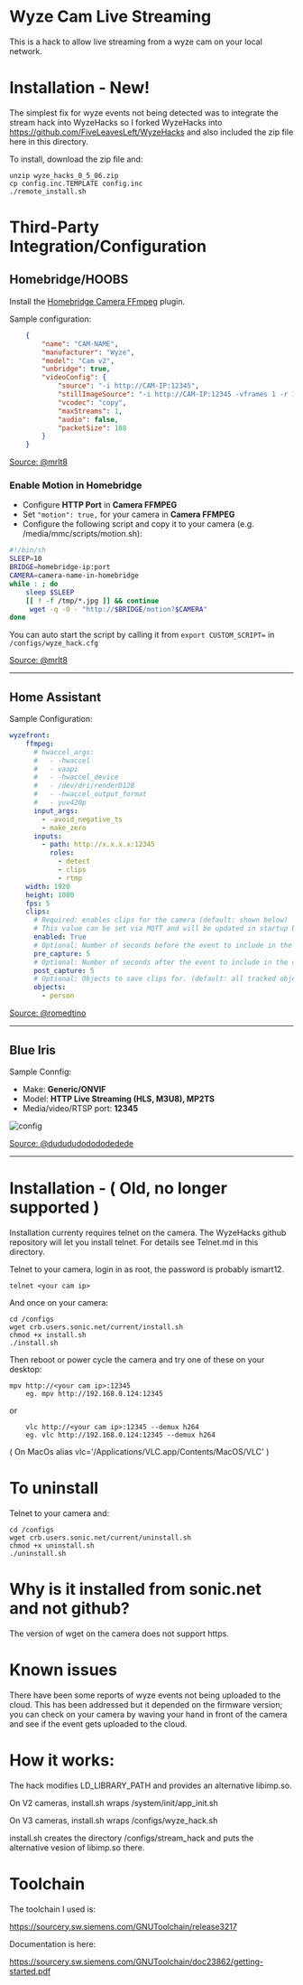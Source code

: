
# Wyze Cam Live Streaming 

This is a hack to allow live streaming from a wyze cam on your local
network.

# Installation - New!

The simplest fix for wyze events not being detected was to integrate
the stream hack into WyzeHacks so I forked WyzeHacks into 
https://github.com/FiveLeavesLeft/WyzeHacks and also included the
zip file here in this directory.

To install, download the zip file and:

	unzip wyze_hacks_0_5_06.zip
	cp config.inc.TEMPLATE config.inc
	./remote_install.sh

# Third-Party Integration/Configuration

## Homebridge/HOOBS

Install the [Homebridge Camera FFmpeg](https://github.com/Sunoo/homebridge-camera-ffmpeg) plugin.

Sample configuration:

```json
    {
        "name": "CAM-NAME",
        "manufacturer": "Wyze",
        "model": "Cam v2",
        "unbridge": true,
        "videoConfig": {
            "source": "-i http://CAM-IP:12345",
            "stillImageSource": "-i http://CAM-IP:12345 -vframes 1 -r 1",
            "vcodec": "copy",
            "maxStreams": 1,
            "audio": false,
            "packetSize": 188
        }
    }
```
[Source: @mrlt8](https://github.com/FiveLeavesLeft/WyzeCameraLiveStream/issues/5#issuecomment-831626312)

### Enable Motion in Homebridge
- Configure **HTTP Port** in **Camera FFMPEG**
- Set `"motion": true,` for your camera in **Camera FFMPEG**
- Configure the following script and copy it to your camera (e.g. /media/mmc/scripts/motion.sh):

```bash
#!/bin/sh
SLEEP=10
BRIDGE=homebridge-ip:port
CAMERA=camera-name-in-homebridge
while : ; do
    sleep $SLEEP                                       
    [[ ! -f /tmp/*.jpg ]] && continue              
     wget -q -O - "http://$BRIDGE/motion?$CAMERA"
done 
```
You can auto start the script by calling it from `export CUSTOM_SCRIPT=` in `/configs/wyze_hack.cfg`

[Source: @mrlt8](https://github.com/FiveLeavesLeft/WyzeCameraLiveStream/issues/5#issuecomment-850953208)

---

## Home Assistant

Sample Configuration:

```yaml
wyzefront:
    ffmpeg:
      # hwaccel_args:
      #   - -hwaccel
      #   - vaapi
      #   - -hwaccel_device
      #   - /dev/dri/renderD128
      #   - -hwaccel_output_format
      #   - yuv420p
      input_args:
        - -avoid_negative_ts
        - make_zero
      inputs:
        - path: http://x.x.x.x:12345
          roles:
            - detect
            - clips
            - rtmp
    width: 1920
    height: 1080
    fps: 5
    clips:
      # Required: enables clips for the camera (default: shown below)
      # This value can be set via MQTT and will be updated in startup based on retained value
      enabled: True
      # Optional: Number of seconds before the event to include in the clips (default: shown below)
      pre_capture: 5
      # Optional: Number of seconds after the event to include in the clips (default: shown below)
      post_capture: 5
      # Optional: Objects to save clips for. (default: all tracked objects)
      objects:
        - person
```
[Source: @romedtino](https://github.com/FiveLeavesLeft/WyzeCameraLiveStream/issues/5#issuecomment-832374049)


---

## Blue Iris 
Sample Connfig:

- Make: **Generic/ONVIF**
- Model: **HTTP Live Streaming (HLS, M3U8), MP2TS**
- Media/video/RTSP port: **12345**

![config](https://camo.githubusercontent.com/15fe27c4b53d111eab5bb93c6eebfa2e5170cddf8cb7375cac3d4beea0686641/68747470733a2f2f696d6775722e636f6d2f326677563732702e706e67)

[Source: @dudududodododedede](https://github.com/FiveLeavesLeft/WyzeCameraLiveStream/issues/9#issuecomment-835694551)

---

# Installation - ( Old, no longer supported )

Installation currenty requires telnet on the camera. The
WyzeHacks github repository will let you install telnet. For details
see Telnet.md in this directory.

Telnet to your camera, login in as root, the password is probably ismart12.

	telnet <your cam ip>
	
And once on your camera:

	cd /configs
	wget crb.users.sonic.net/current/install.sh
	chmod +x install.sh
	./install.sh

Then reboot or power cycle the camera and try one of these on your desktop:

	mpv http://<your cam ip>:12345
        eg. mpv http://192.168.0.124:12345

or

        vlc http://<your cam ip>:12345 --demux h264
        eg. vlc http://192.168.0.124:12345 --demux h264

( On MacOs alias vlc='/Applications/VLC.app/Contents/MacOS/VLC' )

# To uninstall

Telnet to your camera and:

	cd /configs
	wget crb.users.sonic.net/current/uninstall.sh
	chmod +x uninstall.sh
	./uninstall.sh

# Why is it installed from sonic.net and not github?

The version of wget on the camera does not support https.

# Known issues

There have been some reports of wyze events not being uploaded to the
cloud. This has been addressed but it depended on the firmware version;
you can check on your camera by waving your hand in front of the camera
and see if the event gets uploaded to the cloud.


# How it works:

The hack modifies LD_LIBRARY_PATH and provides an alternative libimp.so.

On V2 cameras, install.sh wraps /system/init/app_init.sh 

On V3 cameras, install.sh wraps /configs/wyze_hack.sh

install.sh creates the directory /configs/stream_hack and puts the
alternative vesion of libimp.so there.

# Toolchain

The toolchain I used is:

<https://sourcery.sw.siemens.com/GNUToolchain/release3217>

Documentation is here:

<https://sourcery.sw.siemens.com/GNUToolchain/doc23862/getting-started.pdf>
